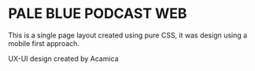 # PALE BLUE PODCAST WEB

This is a single page layout created using pure CSS, it was design using a mobile first approach.

UX-UI design created by Acamica




